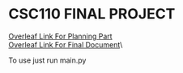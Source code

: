 # CSC110 FINAL PROJECT
[Overleaf Link For Planning Part](https://www.overleaf.com/5595745147zprxkqmwfndf)\
[Overleaf Link For Final Document](https://www.overleaf.com/1178224998pybqnrpmzzkh)\

To use just run main.py

